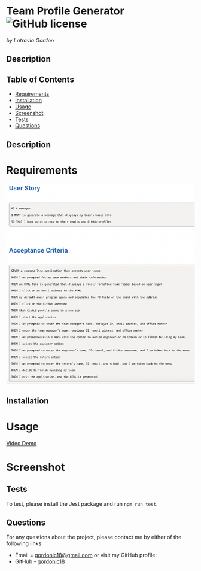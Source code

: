 # Team Profile Generator ![GitHub license](https://img.shields.io/badge/license-MIT-blue.svg)

_by Latravia Gordon_</br>

## Description

## Table of Contents

- [Requirements](#requirements)
- [Installation](#installation)
- [Usage](#usage)
- [Screenshot](#screenshot)
- [Tests](#tests)
- [Questions](#questions)

## Description

# Requirements

![User Story and Acceptance Criteria](./assets/img/acceptance.jpeg)

## Installation

# Usage

[Video Demo]()

# Screenshot

## Tests

To test, please install the Jest package and run `npm run test`.

## Questions

For any questions about the project, please contact me by either of the following links:

- Email = gordonlc18@gmail.com
  or visit my GitHub profile:
- GitHub - [gordonlc18](https://github.com/gordonlc18)
